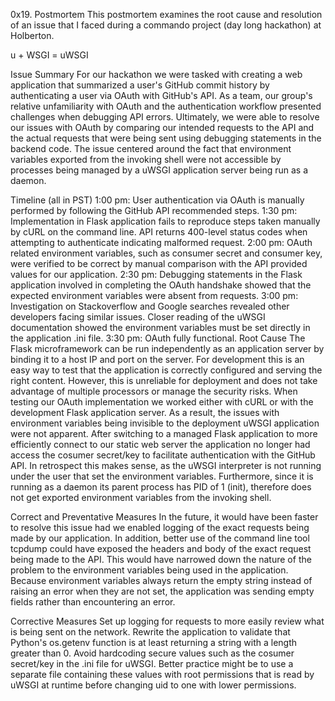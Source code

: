 0x19. Postmortem
This postmortem examines the root cause and resolution of an issue that I faced during a commando project (day long hackathon) at Holberton.


u + WSGI = uWSGI

Issue Summary
For our hackathon we were tasked with creating a web application that summarized a user's GitHub commit history by authenticating a user via OAuth with GitHub's API. As a team, our group's relative unfamiliarity with OAuth and the authentication workflow presented challenges when debugging API errors. Ultimately, we were able to resolve our issues with OAuth by comparing our intended requests to the API and the actual requests that were being sent using debugging statements in the backend code. The issue centered around the fact that environment variables exported from the invoking shell were not accessible by processes being managed by a uWSGI application server being run as a daemon.

Timeline (all in PST)
1:00 pm: User authentication via OAuth is manually performed by following the GitHub API recommended steps.
1:30 pm: Implementation in Flask application fails to reproduce steps taken manually by cURL on the command line. API returns 400-level status codes when attempting to authenticate indicating malformed request.
2:00 pm: OAuth related environment variables, such as consumer secret and consumer key, were verified to be correct by manual comparison with the API provided values for our application.
2:30 pm: Debugging statements in the Flask application involved in completing the OAuth handshake showed that the expected environment variables were absent from requests.
3:00 pm: Investigation on Stackoverflow and Google searches revealed other developers facing similar issues. Closer reading of the uWSGI documentation showed the environment variables must be set directly in the application .ini file.
3:30 pm: OAuth fully functional.
Root Cause
The Flask microframework can be run independently as an application server by binding it to a host IP and port on the server. For development this is an easy way to test that the application is correctly configured and serving the right content. However, this is unreliable for deployment and does not take advantage of multiple processors or manage the security risks. When testing our OAuth implementation we worked either with cURL or with the development Flask application server. As a result, the issues with environment variables being invisible to the deployment uWSGI application were not apparent. After switching to a managed Flask application to more efficiently connect to our static web server the application no longer had access the cosumer secret/key to facilitate authentication with the GitHub API. In retrospect this makes sense, as the uWSGI interpreter is not running under the user that set the environment variables. Furthermore, since it is running as a daemon its parent process has PID of 1 (init), therefore does not get exported environment variables from the invoking shell.

Correct and Preventative Measures
In the future, it would have been faster to resolve this issue had we enabled logging of the exact requests being made by our application. In addition, better use of the command line tool tcpdump could have exposed the headers and body of the exact request being made to the API. This would have narrowed down the nature of the problem to the environment variables being used in the application. Because environment variables always return the empty string instead of raising an error when they are not set, the application was sending empty fields rather than encountering an error.

Corrective Measures
Set up logging for requests to more easily review what is being sent on the network.
Rewrite the application to validate that Python's os.getenv function is at least returning a string with a length greater than 0.
Avoid hardcoding secure values such as the cosumer secret/key in the .ini file for uWSGI. Better practice might be to use a separate file containing these values with root permissions that is read by uWSGI at runtime before changing uid to one with lower permissions.